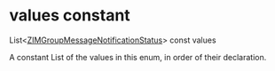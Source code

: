 


# values constant







List&lt;[ZIMGroupMessageNotificationStatus](../../zego_uikit_prebuilt_live_audio_room/ZIMGroupMessageNotificationStatus.md)> const values
  




<p>A constant List of the values in this enum, in order of their declaration.</p>










